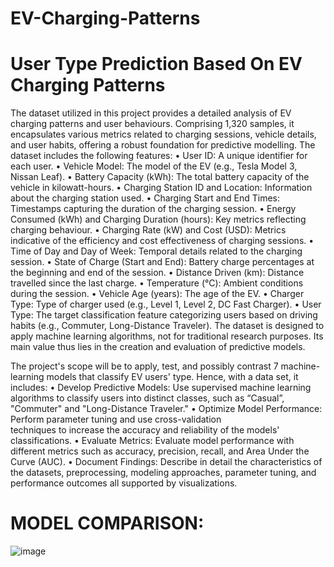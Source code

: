# EV-Charging-Patterns
# User Type Prediction Based On EV Charging Patterns

The dataset utilized in this project provides a detailed analysis of EV charging patterns and 
user behaviours. Comprising 1,320 samples, it encapsulates various metrics related to charging 
sessions, vehicle details, and user habits, offering a robust foundation for predictive modelling. 
The dataset includes the following features: 
• User ID: A unique identifier for each user. 
• Vehicle Model: The model of the EV (e.g., Tesla Model 3, Nissan Leaf). 
• Battery Capacity (kWh): The total battery capacity of the vehicle in kilowatt-hours. 
• Charging Station ID and Location: Information about the charging station used. 
• Charging Start and End Times: Timestamps capturing the duration of the charging 
session. 
• Energy Consumed (kWh) and Charging Duration (hours): Key metrics reflecting 
charging behaviour. 
• Charging Rate (kW) and Cost (USD): Metrics indicative of the efficiency and cost
effectiveness of charging sessions. 
• Time of Day and Day of Week: Temporal details related to the charging session. 
• State of Charge (Start and End): Battery charge percentages at the beginning and end 
of the session. 
• Distance Driven (km): Distance travelled since the last charge. 
• Temperature (°C): Ambient conditions during the session. 
• Vehicle Age (years): The age of the EV. 
• Charger Type: Type of charger used (e.g., Level 1, Level 2, DC Fast Charger). 
• User Type: The target classification feature categorizing users based on driving habits 
(e.g., Commuter, Long-Distance Traveler). 
The dataset is designed to apply machine learning algorithms, not for traditional research 
purposes. Its main value thus lies in the creation and evaluation of predictive models.


The project's scope will be to apply, test, and possibly contrast 7 machine-learning models 
that classify EV users' type. Hence, with a data set, it includes: 
• Develop Predictive Models: Use supervised machine learning algorithms to classify 
users into distinct classes, such as “Casual”, "Commuter" and "Long-Distance 
Traveler." 
• Optimize Model Performance: Perform parameter tuning and use cross-validation   
techniques to increase the accuracy and reliability of the models' classifications. 
• Evaluate Metrics: Evaluate model performance with different metrics such as accuracy, 
precision, recall, and Area Under the Curve (AUC). 
• Document Findings: Describe in detail the characteristics of the datasets, preprocessing, 
modeling approaches, parameter tuning, and performance outcomes all supported by 
visualizations. 

# MODEL COMPARISON:

![image](https://github.com/user-attachments/assets/ccb35a13-d45e-45e7-a099-afdb33289c98)


